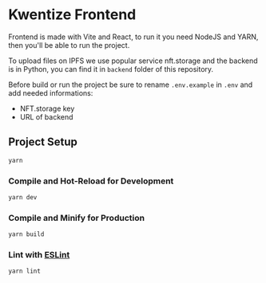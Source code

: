 # Kwentize Frontend

Frontend is made with Vite and React, to run it you need NodeJS and YARN, then you'll be able to run the project.

To upload files on IPFS we use popular service nft.storage and the backend is in Python, you can find it in `backend` folder of this repository.

Before build or run the project be sure to rename `.env.example` in `.env` and add needed informations:
- NFT.storage key
- URL of backend

## Project Setup

```sh
yarn
```

### Compile and Hot-Reload for Development

```sh
yarn dev
```

### Compile and Minify for Production

```sh
yarn build
```

### Lint with [ESLint](https://eslint.org/)

```sh
yarn lint
```